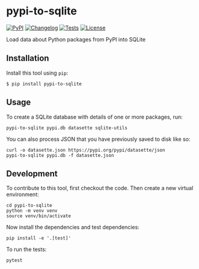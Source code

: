 # pypi-to-sqlite

[![PyPI](https://img.shields.io/pypi/v/pypi-to-sqlite.svg)](https://pypi.org/project/pypi-to-sqlite/)
[![Changelog](https://img.shields.io/github/v/release/simonw/pypi-to-sqlite?include_prereleases&label=changelog)](https://github.com/simonw/pypi-to-sqlite/releases)
[![Tests](https://github.com/simonw/pypi-to-sqlite/workflows/Test/badge.svg)](https://github.com/simonw/pypi-to-sqlite/actions?query=workflow%3ATest)
[![License](https://img.shields.io/badge/license-Apache%202.0-blue.svg)](https://github.com/simonw/pypi-to-sqlite/blob/master/LICENSE)

Load data about Python packages from PyPI into SQLite

## Installation

Install this tool using `pip`:

    $ pip install pypi-to-sqlite

## Usage

To create a SQLite database with details of one or more packages, run:

    pypi-to-sqlite pypi.db datasette sqlite-utils

You can also process JSON that you have previously saved to disk like so:

    curl -o datasette.json https://pypi.org/pypi/datasette/json
    pypi-to-sqlite pypi.db -f datasette.json

## Development

To contribute to this tool, first checkout the code. Then create a new virtual environment:

    cd pypi-to-sqlite
    python -m venv venv
    source venv/bin/activate

Now install the dependencies and test dependencies:

    pip install -e '.[test]'

To run the tests:

    pytest
